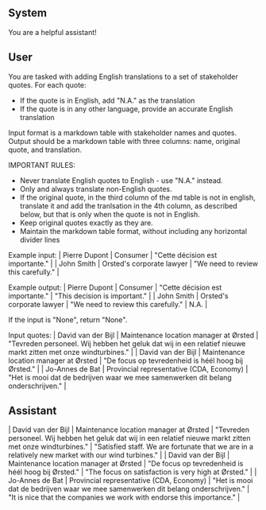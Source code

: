 ## System

You are a helpful assistant!

## User


You are tasked with adding English translations to a set of stakeholder quotes. For each quote:
- If the quote is in English, add "N.A." as the translation
- If the quote is in any other language, provide an accurate English translation

Input format is a markdown table with stakeholder names and quotes.
Output should be a markdown table with three columns: name, original quote, and translation.

IMPORTANT RULES:
- Never translate English quotes to English - use "N.A." instead.
- Only and always translate non-English quotes.
- If the original quote, in the third column of the md table is not in english, translate it and add the tranlsation in the 4th column, as described below, but that is only when the quote is not in English.
- Keep original quotes exactly as they are.
- Maintain the markdown table format, without including any horizontal divider lines

Example input:
| Pierre Dupont | Consumer | "Cette décision est importante." |
| John Smith | Orsted's corporate lawyer | "We need to review this carefully." |

Example output:
| Pierre Dupont | Consumer | "Cette décision est importante." | "This decision is important." |
| John Smith | Orsted's corporate lawyer | "We need to review this carefully." | N.A. |

If the input is "None", return "None".

Input quotes:
| David van der Bijl | Maintenance location manager at Ørsted | "Tevreden personeel. Wij hebben het geluk dat wij in een relatief nieuwe markt zitten met onze windturbines." |
| David van der Bijl | Maintenance location manager at Ørsted | "De focus op tevredenheid is héél hoog bij Ørsted." |
| Jo-Annes de Bat | Provincial representative (CDA, Economy) | "Het is mooi dat de bedrijven waar we mee samenwerken dit belang onderschrijven." |
        

## Assistant

| David van der Bijl | Maintenance location manager at Ørsted | "Tevreden personeel. Wij hebben het geluk dat wij in een relatief nieuwe markt zitten met onze windturbines." | "Satisfied staff. We are fortunate that we are in a relatively new market with our wind turbines." |
| David van der Bijl | Maintenance location manager at Ørsted | "De focus op tevredenheid is héél hoog bij Ørsted." | "The focus on satisfaction is very high at Ørsted." |
| Jo-Annes de Bat | Provincial representative (CDA, Economy) | "Het is mooi dat de bedrijven waar we mee samenwerken dit belang onderschrijven." | "It is nice that the companies we work with endorse this importance." |


